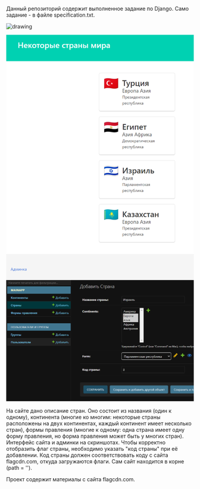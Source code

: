 Данный репозиторий содержит выполненное задание по Django. Само задание - в файле specification.txt.

<img src="[drawing.jpg](https://github.com/hevben/country_site/blob/main/img1.png?raw=true)" alt="drawing" width="200"/>

![alt text](https://github.com/hevben/country_site/blob/main/img1.png?raw=true)
![alt text](https://github.com/hevben/country_site/blob/main/img2.png?raw=true)

На сайте дано описание стран. Оно состоит из названия (один к одному), континента (многие ко многим:  некоторые страны расположены на двух континентах, каждый континент имеет несколько стран), формы правления (многие к одному: одна страна имеет одну форму правления, но форма правления может быть у многих стран). Интерфейс сайта и админки на скриншотах. Чтобы корректно отобразить флаг страны, необходимо указать "код страны" при её добавлении. Код страны должен соответствовать коду с сайта flagcdn.com, откуда загружаются флаги.
Сам сайт находится в корне (path = '').

Проект содержит материалы с сайта flagcdn.com.
